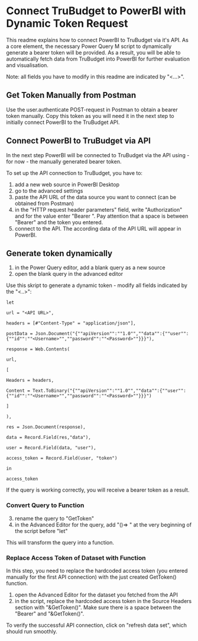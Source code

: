# Connect TruBudget to PowerBI with Dynamic Token Request
This readme explains how to connect PowerBI to TruBudget via it's API. As a core element, the necessary Power Query M script to dynamically generate a bearer token will be provided. As a result, you will be able to automatically fetch data from TruBudget into PowerBI for further evaluation and visualisation.

Note: all fields you have to modify in this readme are indicated by "<...>". 

## Get Token Manually from Postman 
Use the user.authenticate POST-request in Postman to obtain a bearer token manually. Copy this token as you will need it in the next step to initially connect PowerBI to the TruBudget API. 

## Connect PowerBI to TruBudget via API
In the next step PowerBI will be connected to TruBudget via the API using - for now - the manually generated bearer token. 

To set up the API connection to TruBudget, you have to:
1) add a new web source in PowerBI Desktop
2) go to the advanced settings
3) paste the API URL of the data source you want to connect (can be obtained from Postman)
4) in the "HTTP request header parameters" field, write "Authorization" and for the value enter "Bearer <Token you have generate manually in Postman>". Pay attention that a space is between "Bearer" and the token you entered.
5) connect to the API. The according data of the API URL will appear in PowerBI. 

## Generate token dynamically

1) in the Power Query editor, add a blank query as a new source
2) open the blank query in the advanced editor

Use this skript to generate a dynamic token - modify all fields indicated by the "<..>": 

```
let

url = "<API URL>",

headers = [#"Content-Type" = "application/json"],

postData = Json.Document("{""apiVersion"":""1.0"",""data"":{""user"":{""id"":""<Username>"",""password"":""<Password>""}}}"),

response = Web.Contents(

url,

[

Headers = headers,

Content = Text.ToBinary("{""apiVersion"":""1.0"",""data"":{""user"":{""id"":""<Username>"",""password"":""<Password>""}}}")

]

),

res = Json.Document(response),

data = Record.Field(res,"data"),

user = Record.Field(data, "user"),

access_token = Record.Field(user, "token")

in

access_token

```

If the query is working correctly, you will receive a bearer token as a result.

### Convert Query to Function
3) rename the query to "GetToken"
4) in the Advanced Editor for the query, add "()=> " at the very beginning of the script before "let"

This will transform the query into a function.

### Replace Access Token of Dataset with Function 
In this step, you need to replace the hardcoded access token (you entered manually for the first API connection) with the just created GetToken() function.
1) open the Advanced Editor for the dataset you fetched from the API
2) in the script, replace the hardcoded access token in the Source Headers section with "&GetToken()". Make sure there is a space between the "Bearer" and "&GetToken()". 

To verify the successful API connection, click on "refresh data set", which should run smoothly. 

